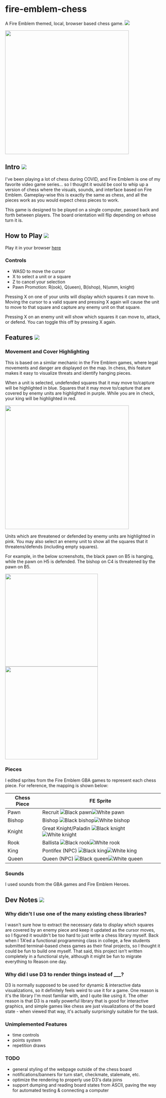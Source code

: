 # fire-emblem-chess
A Fire Emblem themed, local, browser based chess game. ![](https://yangdanny97.github.io/fire-emblem-chess/assets/White/knight.gif)

<img src="https://yangdanny97.github.io/fire-emblem-chess/assets/screenshots/board.png" width="400" height="400" />

## Intro ![](https://yangdanny97.github.io/fire-emblem-chess/assets/White/bishop.gif)

I've been playing a lot of chess during COVID, and Fire Emblem is one of my favorite video game series... so I thought it would be cool to whip up a version of chess where the visuals, sounds, and interface based on Fire Emblem. Gameplay-wise this is exactly the same as chess, and all the pieces work as you would expect chess pieces to work.

This game is designed to be played on a single computer, passed back and forth between players. The board orientation will flip depending on whose turn it is.

## How to Play ![](https://yangdanny97.github.io/fire-emblem-chess/assets/White/rook.gif)
Play it in your browser [here](https://yangdanny97.github.io/fire-emblem-chess/)

### Controls
- WASD to move the cursor
- X to select a unit or a square
- Z to cancel your selection
- Pawn Promotion: R(ook), Q(ueen), B(ishop), N(umm, knight)

Pressing X on one of your units will display which squares it can move to. Moving the cursor to a valid square and pressing X again will cause the unit to move to that square and capture any enemy unit on that square.

Pressing X on an enemy unit will show which squares it can move to, attack, or defend. You can toggle this off by pressing X again.

## Features ![](https://yangdanny97.github.io/fire-emblem-chess/assets/White/pawn.gif)

### Movement and Cover Highlighting
This is based on a similar mechanic in the Fire Emblem games, where legal movements and danger are displayed on the map. In chess, this feature makes it easy to visualize threats and identify hanging pieces. 

When a unit is selected, undefended squares that it may move to/capture will be highlighted in blue. Squares that it may move to/capture that are covered by enemy units are highlighted in purple. While you are in check, your king will be highlighted in red.

<img src="https://yangdanny97.github.io/fire-emblem-chess/assets/screenshots/movement.png" width="400" height="400" />

Units which are threatened or defended by enemy units are highlighted in pink. You may also select an enemy unit to show all the squares that it threatens/defends (including empty squares).

For example, in the below screenshots, the black pawn on B5 is hanging, while the pawn on H5 is defended. The bishop on C4 is threatened by the pawn on B5.

<img src="https://yangdanny97.github.io/fire-emblem-chess/assets/screenshots/hanging.png" width="300" height="300" />
<img src="https://yangdanny97.github.io/fire-emblem-chess/assets/screenshots/hanging2.png" width="300" height="300" />

### Pieces
I edited sprites from the Fire Emblem GBA games to represent each chess piece. For reference, the mapping is shown below:

| Chess Piece | FE Sprite              |
|-------------|------------------------|
| Pawn        | Recruit  ![Black pawn](https://yangdanny97.github.io/fire-emblem-chess/assets/Black/pawn.gif)![White pawn](https://yangdanny97.github.io/fire-emblem-chess/assets/White/pawn.gif)|
| Bishop      | Bishop   ![Black bishop](https://yangdanny97.github.io/fire-emblem-chess/assets/Black/bishop.gif)![White bishop](https://yangdanny97.github.io/fire-emblem-chess/assets/White/bishop.gif)| |
| Knight      | Great Knight/Paladin  ![Black knight](https://yangdanny97.github.io/fire-emblem-chess/assets/Black/knight.gif)![White knight](https://yangdanny97.github.io/fire-emblem-chess/assets/White/knight.gif)||
| Rook        | Ballista  ![Black rook](https://yangdanny97.github.io/fire-emblem-chess/assets/Black/rook.gif)![White rook](https://yangdanny97.github.io/fire-emblem-chess/assets/White/rook.gif)||
| King        | Pontifex (NPC)  ![Black king](https://yangdanny97.github.io/fire-emblem-chess/assets/Black/king.gif)![White king](https://yangdanny97.github.io/fire-emblem-chess/assets/White/king.gif)||
| Queen       | Queen (NPC)  ![Black queen](https://yangdanny97.github.io/fire-emblem-chess/assets/Black/queen.gif)![White queen](https://yangdanny97.github.io/fire-emblem-chess/assets/White/queen.gif)||

### Sounds
I used sounds from the GBA games and Fire Emblem Heroes.

## Dev Notes ![](https://yangdanny97.github.io/fire-emblem-chess/assets/White/king.gif)

### Why didn't I use one of the many existing chess libraries?

I wasn't sure how to extract the necessary data to display which squares are covered by an enemy piece and keep it updated as the cursor moves, so I figured it wouldn't be too hard to just write a chess library myself. Back when I TA'ed a functional programming class in college, a few students submitted terminal-based chess games as their final projects, so I thought it could be fun to build one myself. That said, this project isn't written completely in a functional style, although it might be fun to migrate everything to Reason one day.

### Why did I use D3 to render things instead of ___?

D3 is normally supposed to be used for dynamic & interactive data visualizations, so it definitely feels weird to use it for a game. One reason is it's the library I'm most familiar with, and I quite like using it. The other reason is that D3 is a really powerful library that is good for interactive graphics, and simple games like chess are just visualizations of the board state - when viewed that way, it's actually surprisingly suitable for the task.

### Unimplemented Features
- time controls
- points system
- repetition draws

### TODO
- general styling of the webpage outside of the chess board
- notifications/banners for turn start, checkmate, stalemate, etc.
- optimize the rendering to properly use D3's data joins
- support dumping and reading board states from ASCII, paving the way for automated testing & connecting a computer

